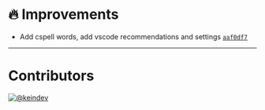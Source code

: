 # :fire: Improvements

- Add cspell words, add vscode recommendations and settings [`aaf0df7`](https://github.com/tagproject/vscode-shared-config/commit/aaf0df7f47ec582ae0c9659538f81358bd1dfbe6)

---

# Contributors

[![@keindev](https://avatars.githubusercontent.com/u/4527292?v=4&s=40)](https://github.com/keindev)
